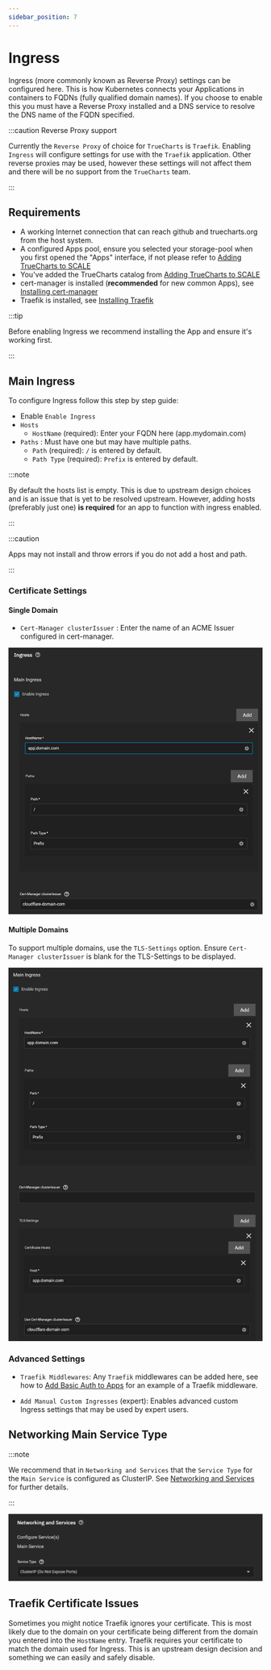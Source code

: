 ```yaml
---
sidebar_position: 7
---
```

# Ingress

Ingress (more commonly known as Reverse Proxy) settings can be configured here. This is how Kubernetes connects your Applications in containers to FQDNs (fully qualified domain names). If you choose to enable this you must have a Reverse Proxy installed and a DNS service to resolve the DNS name of the FQDN specified.

:::caution Reverse Proxy support

Currently the `Reverse Proxy` of choice for `TrueCharts` is `Traefik`. Enabling `Ingress` will configure settings for use with the `Traefik` application. Other reverse proxies may be used, however these settings will not affect them and there will be no support from the `TrueCharts` team.

:::

## Requirements

- A working Internet connection that can reach github and truecharts.org from the host system.
- A configured Apps pool, ensure you selected your storage-pool when you first opened the "Apps" interface, if not please refer to [Adding TrueCharts to SCALE](/docs/manual/SCALE/guides/getting-started.md)
- You've added the TrueCharts catalog from [Adding TrueCharts to SCALE](/docs/manual/SCALE/guides/getting-started.md)
- cert-manager is installed (**recommended** for new common Apps), see [Installing cert-manager](/docs/charts/enterprise/cert-manager/how-to.md)
- Traefik is installed, see [Installing Traefik](/docs/charts/enterprise/traefik/how-to.md)

:::tip

Before enabling Ingress we recommend installing the App and ensure it's working first.

:::

## Main Ingress

To configure Ingress follow this step by step guide:

- Enable `Enable Ingress`
- `Hosts`
  - `HostName` (required): Enter your FQDN here (app.mydomain.com)
- `Paths` : Must have one but may have multiple paths.
  - `Path` (required): `/` is entered by default.
  - `Path Type` (required): `Prefix` is entered by default.

:::note

By default the hosts list is empty. This is due to upstream design choices and is an issue that is yet to be resolved upstream.
However, adding hosts (preferably just one) **is required** for an app to function with ingress enabled.

:::

:::caution

Apps may not install and throw errors if you do not add a host and path.

:::

### Certificate Settings

#### Single Domain

- `Cert-Manager clusterIssuer` : Enter the name of an ACME Issuer configured in cert-manager.

![Ingress Example using cert-manager with single domain](./img/ingress-example1.png)

#### Multiple Domains

To support multiple domains, use the `TLS-Settings` option. Ensure `Cert-Manager clusterIssuer` is blank for the TLS-Settings to be displayed.

![Ingress Example using cert-manager with multiple domains](./img/ingress-example2.png)

### Advanced Settings

- `Traefik Middlewares`: Any `Traefik` middlewares can be added here, see how to [Add Basic Auth to Apps](/docs/charts/enterprise/traefik/traefik-basicAuth-middleware.md) for an example of a Traefik middleware.

- `Add Manual Custom Ingresses` (expert): Enables advanced custom Ingress settings that may be used by expert users.

## Networking Main Service Type

:::note

We recommend that in `Networking and Services` that the `Service Type` for the `Main Service` is configured as ClusterIP. See [Networking and Services](/docs/manual/SCALE/options/networking.md) for further details.

:::

![Main Service Type set to ClusterIP](./img/networking-services-service-type.png)

## Traefik Certificate Issues

Sometimes you might notice Traefik ignores your certificate. This is most likely due to the domain on your certificate being different from the domain you entered into the `HostName` entry.
Traefik requires your certificate to match the domain used for Ingress. This is an upstream design decision and something we can easily and safely disable.
